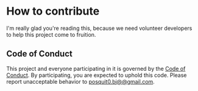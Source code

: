# How to contribute

I'm really glad you're reading this, because we need volunteer developers to help this project come to fruition.


## Code of Conduct

This project and everyone participating in it is governed by the [Code of Conduct](CODE_OF_CONDUCT.md). By participating, you are expected to uphold this code. Please report unacceptable behavior to [posquit0.bj@@gmail.com](mailto:posquit0.bj@gmail.com).

